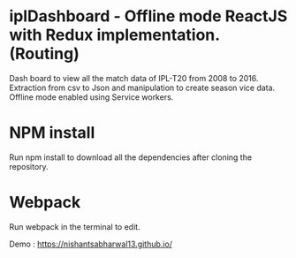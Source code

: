 # iplDashboard - Offline mode ReactJS with Redux implementation. (Routing)

Dash board to view all the match data of IPL-T20 from 2008 to 2016.
Extraction from csv to Json and manipulation to create season vice data. 
Offline mode enabled using Service workers.

# NPM install  

Run npm install to download all the dependencies after cloning the repository.

# Webpack

Run webpack in the terminal to edit.

Demo : https://nishantsabharwal13.github.io/

